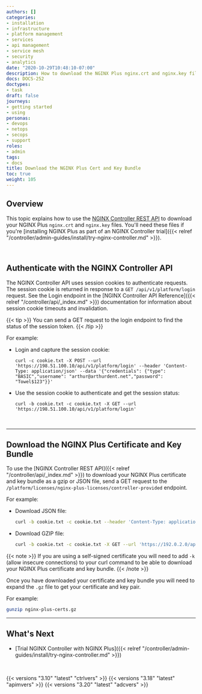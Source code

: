 ```yaml
---
authors: []
categories:
- installation
- infrastructure
- platform management
- services
- api management
- service mesh
- security
- analytics
date: "2020-10-29T10:48:10-07:00"
description: How to download the NGINX Plus nginx.crt and nginx.key files using the NGINX Controller API.
docs: DOCS-252
doctypes:
- task
draft: false
journeys:
- getting started
- using
personas:
- devops
- netops
- secops
- support
roles:
- admin
tags:
- docs
title: Download the NGINX Plus Cert and Key Bundle
toc: true
weight: 105
---
```


## Overview

This topic explains how to use the [NGINX Controller REST API](https://docs.nginx.com/nginx-controller/api/reference/ctlr-v1) to download your NGINX Plus `nginx.crt` and `nginx.key` files. You'll need these files if you're [installing NGINX Plus as part of an NGINX Controller trial]({{< relref "/controller/admin-guides/install/try-nginx-controller.md" >}}).

&nbsp;

## Authenticate with the NGINX Controller API

The NGINX Controller API uses session cookies to authenticate requests. The session cookie is returned in response to a `GET /api/v1/platform/login` request. See the Login endpoint in the [NGINX Controller API Reference]({{< relref "/controller/api/_index.md" >}}) documentation for information about session cookie timeouts and invalidation.

{{< tip >}}
You can send a GET request to the login endpoint to find the status of the session token.
{{< /tip >}}

For example:

- Login and capture the session cookie:
  
  ```curl
  curl -c cookie.txt -X POST --url 'https://198.51.100.10/api/v1/platform/login' --header 'Content-Type: application/json' --data '{"credentials": {"type": "BASIC","username": "arthur@arthurdent.net","password": "Towel$123"}}'
  ```

- Use the session cookie to authenticate and get the session status:

  ```curl
  curl -b cookie.txt -c cookie.txt -X GET --url 'https://198.51.100.10/api/v1/platform/login'
  ```


&nbsp;

---

## Download the NGINX Plus Certificate and Key Bundle

To use the [NGINX Controller REST API]({{< relref "/controller/api/_index.md" >}}) to download your NGINX Plus certificate and key bundle as a gzip or JSON file, send a GET request to the `/platform/licenses/nginx-plus-licenses/controller-provided` endpoint.

For example:

- Download JSON file:

  ```bash
  curl -b cookie.txt -c cookie.txt --header 'Content-Type: application/json' -X GET --url 'https://192.0.2.0/api/v1/platform/licenses/nginx-plus-licenses/controller-provided'  --output nginx-plus-certs.json
  ```

- Download GZIP file:

  ```bash
  curl -b cookie.txt -c cookie.txt -X GET --url 'https://192.0.2.0/api/v1/platform/licenses/nginx-plus-licenses/controller-provided' --output nginx-plus-certs.gz
  ```

{{< note >}}
If you are using a self-signed certificate you will need to add `-k` (allow insecure connections) to your curl command to be able to download your NGINX Plus certificate and key bundle. 
{{< /note >}}


Once you have downloaded your certificate and key bundle you will need to expand the `.gz` file to get your certificate and key pair.

For example:

```bash
gunzip nginx-plus-certs.gz
```

---

## What's Next

- [Trial NGINX Controller with NGINX Plus]({{< relref "/controller/admin-guides/install/try-nginx-controller.md" >}})

&nbsp;

{{< versions "3.10" "latest" "ctrlvers" >}}
{{< versions "3.18" "latest" "apimvers" >}}
{{< versions "3.20" "latest" "adcvers" >}}